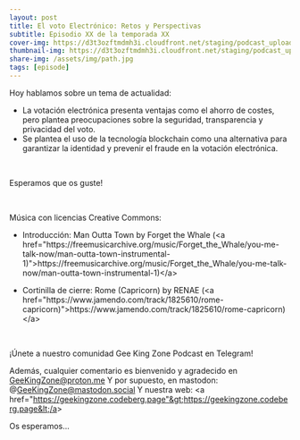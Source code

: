 ```yaml
---
layout: post
title: El voto Electrónico: Retos y Perspectivas
subtitle: Episodio XX de la temporada XX
cover-img: https://d3t3ozftmdmh3i.cloudfront.net/staging/podcast_uploaded_episode/14743809/14743809-1686497958277-20d37919f922a.jpg
thumbnail-img: https://d3t3ozftmdmh3i.cloudfront.net/staging/podcast_uploaded_episode/14743809/14743809-1686497958277-20d37919f922a.jpg
share-img: /assets/img/path.jpg
tags: [episode]
---
```


<p>Hoy hablamos sobre un tema de actualidad:</p>
<ul>
<li>La votación electrónica presenta ventajas como el ahorro de costes, pero plantea preocupaciones sobre la seguridad, transparencia y privacidad del voto.</li>
<li>Se plantea el uso de la tecnología blockchain como una alternativa para garantizar la identidad y prevenir el fraude en la votación electrónica.</li>
</ul>
<p><br/></p>
<p>Esperamos que os guste!</p>
<p><br/></p>
<p>Música con licencias Creative Commons:</p>
<ul>
<li>Introducción: Man Outta Town by Forget the Whale (&lt;a href="https://freemusicarchive.org/music/Forget_the_Whale/you-me-talk-now/man-outta-town-instrumental-1)"&gt;https://freemusicarchive.org/music/Forget_the_Whale/you-me-talk-now/man-outta-town-instrumental-1)&lt;/a&gt;</li>
</ul>
<ul>
<li>Cortinilla de cierre: Rome (Capricorn) by RENAE (&lt;a href="https://www.jamendo.com/track/1825610/rome-capricorn)"&gt;https://www.jamendo.com/track/1825610/rome-capricorn)&lt;/a&gt;</li>
</ul>
<p><br/></p>
<p>¡Únete a nuestro comunidad Gee King Zone Podcast en Telegram!

Además, cualquier comentario es bienvenido y agradecido en GeeKingZone@proton.me
Y por supuesto, en mastodon: @GeeKingZone@mastodon.social
Y nuestra web: &lt;a href="https://geekingzone.codeberg.page"&gt;https://geekingzone.codeberg.page&lt;/a&gt;

Os esperamos...</p>
